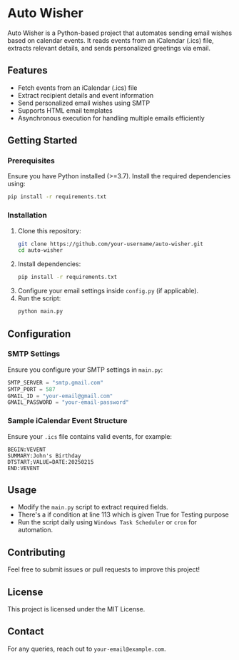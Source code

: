 # Auto Wisher

Auto Wisher is a Python-based project that automates sending email wishes based on calendar events. It reads events from an iCalendar (.ics) file, extracts relevant details, and sends personalized greetings via email.

## Features
- Fetch events from an iCalendar (.ics) file
- Extract recipient details and event information
- Send personalized email wishes using SMTP
- Supports HTML email templates
- Asynchronous execution for handling multiple emails efficiently

## Getting Started

### Prerequisites
Ensure you have Python installed (>=3.7). Install the required dependencies using:

```sh
pip install -r requirements.txt
```

### Installation
1. Clone this repository:
   ```sh
   git clone https://github.com/your-username/auto-wisher.git
   cd auto-wisher
   ```
2. Install dependencies:
   ```sh
   pip install -r requirements.txt
   ```
3. Configure your email settings inside `config.py` (if applicable).
4. Run the script:
   ```sh
   python main.py
   ```

## Configuration

### SMTP Settings
Ensure you configure your SMTP settings in  `main.py`:
```python
SMTP_SERVER = "smtp.gmail.com"
SMTP_PORT = 587
GMAIL_ID = "your-email@gmail.com"
GMAIL_PASSWORD = "your-email-password"
```

### Sample iCalendar Event Structure
Ensure your `.ics` file contains valid events, for example:
```plaintext
BEGIN:VEVENT
SUMMARY:John's Birthday
DTSTART;VALUE=DATE:20250215
END:VEVENT
```

## Usage
- Modify the `main.py` script to extract required fields.
- There's a if condition at line 113 which is given True for Testing purpose
- Run the script daily using `Windows Task Scheduler` or `cron` for automation.

## Contributing
Feel free to submit issues or pull requests to improve this project!

## License
This project is licensed under the MIT License.

## Contact
For any queries, reach out to `your-email@example.com`.


